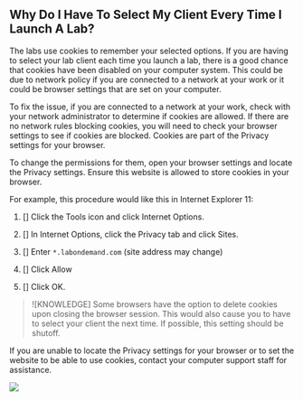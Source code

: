 ## Why Do I Have To Select My Client Every Time I Launch A Lab?

The labs use cookies to remember your selected options. If you are having to select your lab client each time you launch a lab, there is a good chance that cookies have been disabled on your computer system. This could be due to network policy if you are connected to a network at your work or it could be browser settings that are set on your computer.

To fix the issue, if you are connected to a network at your work, check with your network administrator to determine if cookies are allowed. If there are no network rules blocking cookies, you will need to check your browser settings to see if cookies are blocked. Cookies are part of the Privacy settings for your browser. 

To change the permissions for them, open your browser settings and locate the Privacy settings. Ensure this website is allowed to store cookies in your browser. 

For example, this procedure would like this in Internet Explorer 11: 

1. [] Click the Tools icon and click Internet Options. 

1. [] In Internet Options, click the Privacy tab and click Sites. 

1. [] Enter ```*.labondemand.com``` (site address may change) 

1. [] Click Allow 

1. [] Click OK. 

>![KNOWLEDGE] Some browsers have the option to delete cookies upon closing the browser session. This would also cause you to have to select your client the next time. If possible, this setting should be shutoff.

If you are unable to locate the Privacy settings for your browser or to set the website to be able to use cookies, contact your computer support staff for assistance.

![](../'images/select-client-each-time.png)